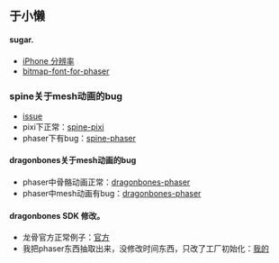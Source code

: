 于小懒
----------------------------

#### sugar.
* [iPhone 分辨率](blog/iphone-resolutions.html)
* [bitmap-font-for-phaser](bitmapfont/phaser/index.html)

### spine关于mesh动画的bug
* [issue](https://github.com/orange-games/phaser-spine/issues/28)
* pixi下正常：[spine-pixi](spine/pixi/mesh.html)
* phaser下有bug：[spine-phaser](spine/phaser/mesh.html)

#### dragonbones关于mesh动画的bug
* phaser中骨骼动画正常：[dragonbones-phaser](dragonbones/phaser/swordsman.html)
* phaser中mesh动画有bug：[dragonbones-phaser](dragonbones/phaser/rooster.html)

#### dragonbones SDK 修改。
* 龙骨官方正常例子：[官方](db-phaser-official/index.html)
* 我把phaser东西抽取出来，没修改时间东西，只改了工厂初始化：[我的](b-phaser-me/tutorial/index.html)

